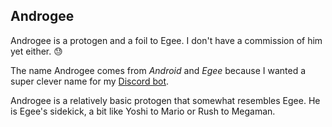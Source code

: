 ## Androgee

Androgee is a protogen and a foil to Egee. I don't have a commission of him yet either. 😓

The name Androgee comes from _Android_ and _Egee_ because I wanted a super clever name for my [Discord bot](https://github.com/egee-irl/androgee-legacy).

Androgee is a relatively basic protogen that somewhat resembles Egee. He is Egee's sidekick, a bit like Yoshi to Mario or Rush to Megaman.
